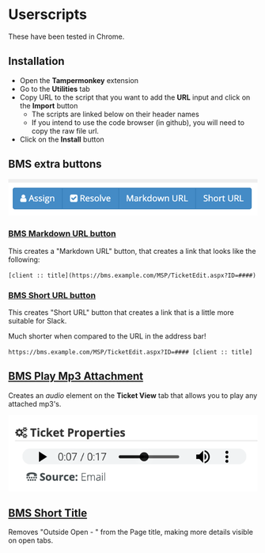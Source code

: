#  Userscripts

These have been tested in Chrome.

## Installation

- Open the **Tampermonkey** extension
- Go to the **Utilities** tab
- Copy URL to the script that you want to add the **URL** input and click on the **Import** button
  - The scripts are linked below on their header names
  - If you intend to use the code browser (in github), you will need to copy the raw file url.
- Click on the **Install** button

## BMS extra buttons

![BMS URL buttons](/screenshots/bms-extra-buttons.png)

### [BMS Markdown URL button](https://raw.githubusercontent.com/outsideopen/userscripts/master/bms-markdown-url.js)

This creates a "Markdown URL" button, that creates a link that looks like the following:

`[client :: title](https://bms.example.com/MSP/TicketEdit.aspx?ID=####)`

### [BMS Short URL button](https://raw.githubusercontent.com/outsideopen/userscripts/master/bms-short-url.js)

This creates "Short URL" button that creates a link that is a little more suitable for Slack.

Much shorter when compared to the URL in the address bar!

`https://bms.example.com/MSP/TicketEdit.aspx?ID=#### [client :: title]`

## [BMS Play Mp3 Attachment](https://raw.githubusercontent.com/outsideopen/userscripts/master/bms-play-mp3-attachment.js)

Creates an *audio* element on the **Ticket View** tab that allows you to play
any attached mp3's.

![BMS MP3 Attachment Player](/screenshots/bms-play-mp3.png)

## [BMS Short Title](https://github.com/outsideopen/userscripts/blob/master/bms-short-title.js)

Removes "Outside Open - " from the Page title, making more details visible on open tabs.
